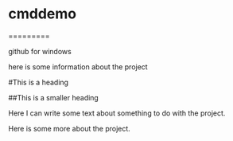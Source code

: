 # cmddemo
=========

github for windows

here is some information about the project

#This is a heading

##This is a smaller heading

Here I can write some text about something to do with the project.

Here is some more about the project.

